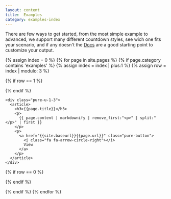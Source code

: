 ```yaml
---
layout: content
title:  Examples
category: examples-index
---
```


There are few ways to get started, from the most simple example to advanced, we support many different countdown styles, see wich one fits your scenario, and if any doesn't the [Docs]({{site.baseurl}}/documentation.html) are a good starting point to customize your output.

<!-- {% include getting-started.html %} -->

<div class="examples-list-index">
{% assign index = 0 %}
{% for page in site.pages %}
{% if page.category contains 'examples' %}
  {% assign index = index | plus:1 %}
  {% assign row = index | modulo: 3 %}

  {% if row == 1 %}
  <div class="pure-g-r">
  {% endif %}

    <div class="pure-u-1-3">
      <article>
        <h3>{{page.title}}</h3>
        <p>
          {{ page.content | markdownify | remove_first:"<p>" | split:"</p>" | first }}
        </p>
        <p>
          <a href="{{site.baseurl}}{{page.url}}" class="pure-button">
            <i class="fa fa-arrow-circle-right"></i>
            View
          </a>
        </p>
      </article>
    </div>

  {% if row == 0 %}
  </div>
  {% endif %}

{% endif %}
{% endfor %}
</div>
